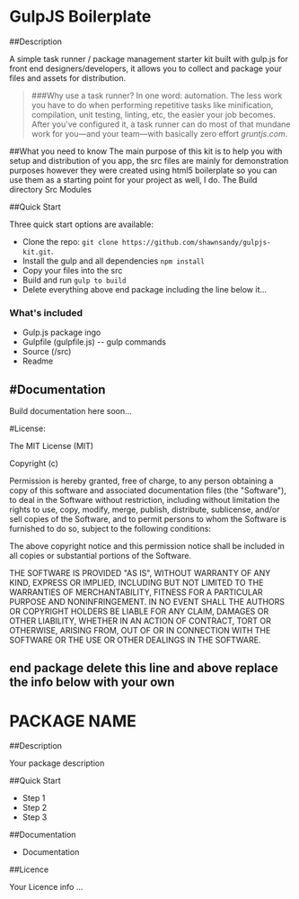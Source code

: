 GulpJS Boilerplate
============

##Description

A simple task runner / package management starter kit built with gulp.js for front end designers/developers, it allows you to collect and package your files and assets for distribution.

>###Why use a task runner?
>In one word: automation. The less work you have to do when performing repetitive tasks like minification, compilation, unit testing, linting, etc, the easier your job becomes. After you've configured it, a task runner can do most of that mundane work for you—and your team—with basically zero effort *gruntjs.com*.
>

##What you need to know
The main purpose of this kit is to help you with setup and distribution of you app, the src files are mainly for demonstration purposes however they were created using html5 boilerplate so you can use them as a starting point for your project as well, I do.
The Build directory
Src
Modules


##Quick Start

Three quick start options are available:

- Clone the repo: `git clone https://github.com/shawnsandy/gulpjs-kit.git`.
- Install the gulp and all dependencies `npm install`
- Copy your files into the src
- Build and run `gulp to build`
- Delete everything above end package including the line below it...

### What's included

- Gulp.js package ingo
- Gulpfile (gulpfile.js) -- gulp commands
- Source (/src)
- Readme

#Documentation
--------------

Build documentation here soon...

#License:

 The MIT License (MIT)

 Copyright (c) <year> <copyright holders>

 Permission is hereby granted, free of charge, to any person obtaining a copy
 of this software and associated documentation files (the "Software"), to deal
 in the Software without restriction, including without limitation the rights
 to use, copy, modify, merge, publish, distribute, sublicense, and/or sell
 copies of the Software, and to permit persons to whom the Software is
 furnished to do so, subject to the following conditions:

 The above copyright notice and this permission notice shall be included in
 all copies or substantial portions of the Software.

 THE SOFTWARE IS PROVIDED "AS IS", WITHOUT WARRANTY OF ANY KIND, EXPRESS OR
 IMPLIED, INCLUDING BUT NOT LIMITED TO THE WARRANTIES OF MERCHANTABILITY,
 FITNESS FOR A PARTICULAR PURPOSE AND NONINFRINGEMENT. IN NO EVENT SHALL THE
 AUTHORS OR COPYRIGHT HOLDERS BE LIABLE FOR ANY CLAIM, DAMAGES OR OTHER
 LIABILITY, WHETHER IN AN ACTION OF CONTRACT, TORT OR OTHERWISE, ARISING FROM,
 OUT OF OR IN CONNECTION WITH THE SOFTWARE OR THE USE OR OTHER DEALINGS IN
 THE SOFTWARE.

end package delete this line and above replace the info below with your own
----------------------------------------------------------------

PACKAGE NAME
============


##Description

Your package description

##Quick Start

- Step 1
- Step 2
- Step 3

##Documentation

- Documentation

##Licence

Your Licence info ...


